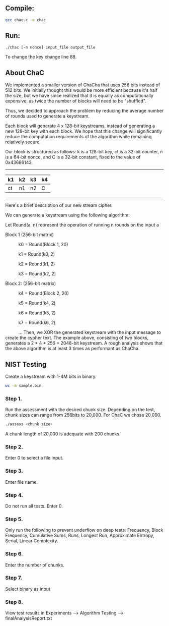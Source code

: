 
## Compile:
```sh
gcc chac.c -o chac
```

## Run:

```sh
./chac [-n nonce] input_file output_file
```

To change the key change line 88.

## About ChaC

We implemented a smaller version of ChaCha that uses 256 bits instead of 512 bits. We initially thought this would be more efficient because it's half the size, but we have since realized that it is equally as computationally expensive, as twice the number of blocks will need to be "shuffled".

Thus, we decided to approach the problem by reducing the average number of rounds used to generate a keystream.


Each block will generate 4 x 128-bit keystreams, instead of generating a new 128-bit key with each block. We hope that this change will significantly reduce the computation requirements of the algorithm while remaining relatively secure.


Our block is structured as follows: k is a 128-bit key, ct is a 32-bit counter, n is a 64-bit nonce, and C is a 32-bit constant, fixed to the value of 0x43686143.

---------------------
| k1 | k2 | k3 | k4 |
|----|----|----|----|
| ct | n1 | n2 | C  |
---------------------



Here's a brief description of our new stream cipher.


We can generate a keystream using the following algorithm:

Let Round(a, n) represent the operation of running n rounds on the input a

Block 1 (256-bit matrix)

      k0 = Round(Block 1, 20)

      k1 = Round(k0, 2)

      k2 = Round(k1, 2)

      k3 = Round(k2, 2)



Block 2: (256-bit matrix)

      k4 = Round(Block 2, 20)

      k5 = Round(k4, 2)

      k6 = Round(k5, 2)

      k7 = Round(k6, 2)



      ...
Then, we XOR the generated keystream with the input message to create the cypher text. The example above, consisting of two blocks, generates a 2 * 4 * 256 = 2048-bit keystream. A rough analysis shows that the above algorithm is at least 3 times as performant as ChaCha.

## NIST Testing

Create a keystream with 1-4M bits in binary.
```bash
wc -m sample.bin
```

### Step 1. 
Run the assessment with the desired chunk size. Depending on the test, chunk sizes can range from 256bits to 20,000. For ChaC we chose 20,000.

```bash
./assess <chunk size>
```
A chunk length of 20,000 is adequate with 200 chunks.

### Step 2. 
Enter 0 to select a file input.

### Step 3. 
Enter file name.

### Step 4. 
Do not run all tests. Enter 0.

### Step 5.
Only run the following to prevent underflow on deep tests:
Frequency, Block Frequency, Cumulative Sums, Runs, Longest Run, Approximate Entropy, Serial, Linear Complexity.

### Step 6.
Enter the number of chunks. 

### Step 7.
Select binary as input

### Step 8.
View test results in Experiments --> Algorithm Testing --> finalAnalysisReport.txt




